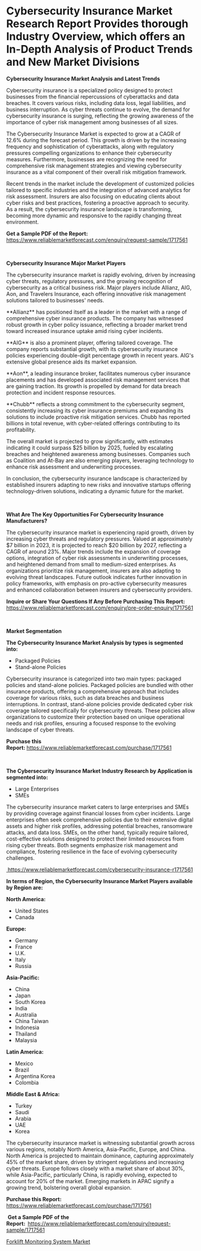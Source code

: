 <p><h1>Cybersecurity Insurance Market Research Report Provides thorough Industry Overview, which offers an In-Depth Analysis of Product Trends and New Market Divisions</h1></p><p><strong>Cybersecurity Insurance Market Analysis and Latest Trends</strong></p>
<p><p>Cybersecurity insurance is a specialized policy designed to protect businesses from the financial repercussions of cyberattacks and data breaches. It covers various risks, including data loss, legal liabilities, and business interruption. As cyber threats continue to evolve, the demand for cybersecurity insurance is surging, reflecting the growing awareness of the importance of cyber risk management among businesses of all sizes.</p><p>The Cybersecurity Insurance Market is expected to grow at a CAGR of 12.6% during the forecast period. This growth is driven by the increasing frequency and sophistication of cyberattacks, along with regulatory pressures compelling organizations to enhance their cybersecurity measures. Furthermore, businesses are recognizing the need for comprehensive risk management strategies and viewing cybersecurity insurance as a vital component of their overall risk mitigation framework.</p><p>Recent trends in the market include the development of customized policies tailored to specific industries and the integration of advanced analytics for risk assessment. Insurers are also focusing on educating clients about cyber risks and best practices, fostering a proactive approach to security. As a result, the cybersecurity insurance landscape is transforming, becoming more dynamic and responsive to the rapidly changing threat environment.</p></p>
<p><strong>Get a Sample PDF of the Report:&nbsp;</strong> <a href="https://www.reliablemarketforecast.com/enquiry/request-sample/1717561?utm_campaign=3194&utm_medium=2&utm_source=Github&utm_content=ia&utm_term=09032025&utm_id=cybersecurity-insurance">https://www.reliablemarketforecast.com/enquiry/request-sample/1717561</a></p>
<p>&nbsp;</p>
<p><strong>Cybersecurity Insurance Major Market Players</strong></p>
<p><p>The cybersecurity insurance market is rapidly evolving, driven by increasing cyber threats, regulatory pressures, and the growing recognition of cybersecurity as a critical business risk. Major players include Allianz, AIG, Aon, and Travelers Insurance, each offering innovative risk management solutions tailored to businesses' needs.</p><p>**Allianz** has positioned itself as a leader in the market with a range of comprehensive cyber insurance products. The company has witnessed robust growth in cyber policy issuance, reflecting a broader market trend toward increased insurance uptake amid rising cyber incidents.</p><p>**AIG** is also a prominent player, offering tailored coverage. The company reports substantial growth, with its cybersecurity insurance policies experiencing double-digit percentage growth in recent years. AIG's extensive global presence aids its market expansion.</p><p>**Aon**, a leading insurance broker, facilitates numerous cyber insurance placements and has developed associated risk management services that are gaining traction. Its growth is propelled by demand for data breach protection and incident response resources.</p><p>**Chubb** reflects a strong commitment to the cybersecurity segment, consistently increasing its cyber insurance premiums and expanding its solutions to include proactive risk mitigation services. Chubb has reported billions in total revenue, with cyber-related offerings contributing to its profitability.</p><p>The overall market is projected to grow significantly, with estimates indicating it could surpass $25 billion by 2025, fueled by escalating breaches and heightened awareness among businesses. Companies such as Coalition and At-Bay are also emerging players, leveraging technology to enhance risk assessment and underwriting processes.</p><p>In conclusion, the cybersecurity insurance landscape is characterized by established insurers adapting to new risks and innovative startups offering technology-driven solutions, indicating a dynamic future for the market.</p></p>
<p>&nbsp;</p>
<p><strong>What Are The Key Opportunities For Cybersecurity Insurance Manufacturers?</strong></p>
<p><p>The cybersecurity insurance market is experiencing rapid growth, driven by increasing cyber threats and regulatory pressures. Valued at approximately $7 billion in 2023, it is projected to reach $20 billion by 2027, reflecting a CAGR of around 23%. Major trends include the expansion of coverage options, integration of cyber risk assessments in underwriting processes, and heightened demand from small to medium-sized enterprises. As organizations prioritize risk management, insurers are also adapting to evolving threat landscapes. Future outlook indicates further innovation in policy frameworks, with emphasis on pro-active cybersecurity measures and enhanced collaboration between insurers and cybersecurity providers.</p></p>
<p><strong>Inquire or Share Your Questions If Any Before Purchasing This Report:</strong> <a href="https://www.reliablemarketforecast.com/enquiry/pre-order-enquiry/1717561?utm_campaign=3194&utm_medium=2&utm_source=Github&utm_content=ia&utm_term=09032025&utm_id=cybersecurity-insurance">https://www.reliablemarketforecast.com/enquiry/pre-order-enquiry/1717561</a></p>
<p>&nbsp;</p>
<p><strong>Market Segmentation</strong></p>
<p><strong>The Cybersecurity Insurance Market Analysis by types is segmented into:</strong></p>
<p><ul><li>Packaged Policies</li><li>Stand-alone Policies</li></ul></p>
<p><p>Cybersecurity insurance is categorized into two main types: packaged policies and stand-alone policies. Packaged policies are bundled with other insurance products, offering a comprehensive approach that includes coverage for various risks, such as data breaches and business interruptions. In contrast, stand-alone policies provide dedicated cyber risk coverage tailored specifically for cybersecurity threats. These policies allow organizations to customize their protection based on unique operational needs and risk profiles, ensuring a focused response to the evolving landscape of cyber threats.</p></p>
<p><strong>Purchase this Report:&nbsp;</strong><a href="https://www.reliablemarketforecast.com/purchase/1717561?utm_campaign=3194&utm_medium=2&utm_source=Github&utm_content=ia&utm_term=09032025&utm_id=cybersecurity-insurance">https://www.reliablemarketforecast.com/purchase/1717561</a></p>
<p>&nbsp;</p>
<p><strong>The Cybersecurity Insurance Market Industry Research by Application is segmented into:</strong></p>
<p><ul><li>Large Enterprises</li><li>SMEs</li></ul></p>
<p><p>The cybersecurity insurance market caters to large enterprises and SMEs by providing coverage against financial losses from cyber incidents. Large enterprises often seek comprehensive policies due to their extensive digital assets and higher risk profiles, addressing potential breaches, ransomware attacks, and data loss. SMEs, on the other hand, typically require tailored, cost-effective solutions designed to protect their limited resources from rising cyber threats. Both segments emphasize risk management and compliance, fostering resilience in the face of evolving cybersecurity challenges.</p></p>
<p><a href="https://www.reliablemarketforecast.com/cybersecurity-insurance-r1717561?utm_campaign=3194&utm_medium=2&utm_source=Github&utm_content=ia&utm_term=09032025&utm_id=cybersecurity-insurance">&nbsp;https://www.reliablemarketforecast.com/cybersecurity-insurance-r1717561</a></p>
<p><strong>In terms of Region, the Cybersecurity Insurance Market Players available by Region are:</strong></p>
<p>
    <p> <strong> North America: </strong>
        <ul>
            <li>United States</li>
            <li>Canada</li>
        </ul>
        </p> 
    <p> <strong> Europe: </strong>
        <ul>
            <li>Germany</li>
            <li>France</li>
            <li>U.K.</li>
            <li>Italy</li>
            <li>Russia</li>
        </ul>
        </p> 
    <p> <strong> Asia-Pacific: </strong>
        <ul>
            <li>China</li>
            <li>Japan</li>
            <li>South Korea</li>
            <li>India</li>
            <li>Australia</li>
            <li>China Taiwan</li>
            <li>Indonesia</li>
            <li>Thailand</li>
            <li>Malaysia</li>
        </ul>
        </p> 
    <p> <strong> Latin America: </strong>
        <ul>
            <li>Mexico</li>
            <li>Brazil</li>
            <li>Argentina Korea</li>
            <li>Colombia</li>
        </ul>
        </p> 
    <p> <strong> Middle East & Africa: </strong>
        <ul>
            <li>Turkey</li>
            <li>Saudi</li>
            <li>Arabia</li>
            <li>UAE</li>
            <li>Korea</li>
        </ul>
    </p>
    </p>
<p><p>The cybersecurity insurance market is witnessing substantial growth across various regions, notably North America, Asia-Pacific, Europe, and China. North America is projected to maintain dominance, capturing approximately 45% of the market share, driven by stringent regulations and increasing cyber threats. Europe follows closely with a market share of about 30%, while Asia-Pacific, particularly China, is rapidly evolving, expected to account for 20% of the market. Emerging markets in APAC signify a growing trend, bolstering overall global expansion.</p></p>
<p><strong>Purchase this Report: </strong><a href="https://www.reliablemarketforecast.com/purchase/1717561?utm_campaign=3194&utm_medium=2&utm_source=Github&utm_content=ia&utm_term=09032025&utm_id=cybersecurity-insurance">https://www.reliablemarketforecast.com/purchase/1717561</a></p>
<p>&nbsp;<strong>Get a Sample PDF of the Report:&nbsp;&nbsp;</strong><a href="https://www.reliablemarketforecast.com/enquiry/request-sample/1717561?utm_campaign=3194&utm_medium=2&utm_source=Github&utm_content=ia&utm_term=09032025&utm_id=cybersecurity-insurance">https://www.reliablemarketforecast.com/enquiry/request-sample/1717561</a></p>
<p><strong></strong></p>
<p><p><a href="https://github.com/gunbybeahmg1/Market-Research-Report-List-1/blob/main/forklift-monitoring-system-market.md?utm_campaign=3194&utm_medium=2&utm_source=Github&utm_content=ia&utm_term=09032025&utm_id=cybersecurity-insurance">Forklift Monitoring System Market</a></p></p>